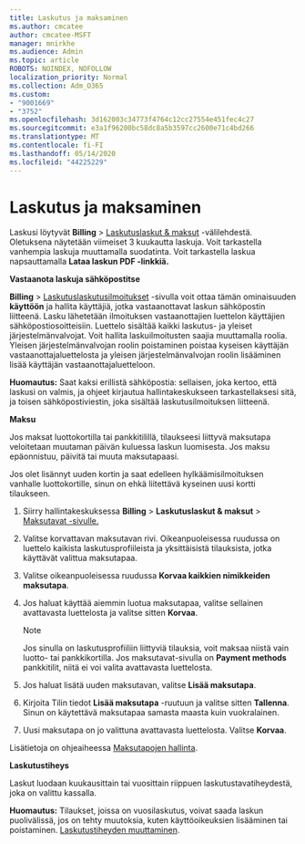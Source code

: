 ```yaml
---
title: Laskutus ja maksaminen
ms.author: cmcatee
author: cmcatee-MSFT
manager: mnirkhe
ms.audience: Admin
ms.topic: article
ROBOTS: NOINDEX, NOFOLLOW
localization_priority: Normal
ms.collection: Adm_O365
ms.custom:
- "9001669"
- "3752"
ms.openlocfilehash: 3d162003c34773f4764c12cc27554e451fec4c27
ms.sourcegitcommit: e3a1f96200bc58dc8a5b3597cc2600e71c4bd266
ms.translationtype: MT
ms.contentlocale: fi-FI
ms.lasthandoff: 05/14/2020
ms.locfileid: "44225229"
---
```

# <a name="billing-and-payment"></a>Laskutus ja maksaminen

Laskusi löytyvät **Billing**  >  [Laskutuslaskut & maksut](https://go.microsoft.com/fwlink/p/?linkid=848039) -välilehdestä.  Oletuksena näytetään viimeiset 3 kuukautta laskuja.  Voit tarkastella vanhempia laskuja muuttamalla suodatinta.  Voit tarkastella laskua napsauttamalla **Lataa laskun PDF -linkkiä.**

**Vastaanota laskuja sähköpostitse**

**Billing**  >  [Laskutuslaskutusilmoitukset](https://go.microsoft.com/fwlink/p/?linkid=853212) -sivulla voit ottaa tämän ominaisuuden **käyttöön** ja hallita käyttäjiä, jotka vastaanottavat laskun sähköpostin liitteenä. Lasku lähetetään ilmoituksen vastaanottajien luettelon käyttäjien sähköpostiosoitteisiin. Luettelo sisältää kaikki laskutus- ja yleiset järjestelmänvalvojat.  Voit hallita laskuilmoitusten saajia muuttamalla roolia.  Yleisen järjestelmänvalvojan roolin poistaminen poistaa kyseisen käyttäjän vastaanottajaluettelosta ja yleisen järjestelmänvalvojan roolin lisääminen lisää käyttäjän vastaanottajaluetteloon.

**Huomautus:** Saat kaksi erillistä sähköpostia: sellaisen, joka kertoo, että laskusi on valmis, ja ohjeet kirjautua hallintakeskukseen tarkastellaksesi sitä, ja toisen sähköpostiviestin, joka sisältää laskutusilmoituksen liitteenä.

**Maksu**

Jos maksat luottokortilla tai pankkitilillä, tilaukseesi liittyvä maksutapa veloitetaan muutaman päivän kuluessa laskun luomisesta. Jos maksu epäonnistuu, päivitä tai muuta maksutapaasi.

Jos olet lisännyt uuden kortin ja saat edelleen hylkäämisilmoituksen vanhalle luottokortille, sinun on ehkä liitettävä kyseinen uusi kortti tilaukseen.

1. Siirry hallintakeskuksessa **Billing**  >  **Laskutuslaskut & maksut**  >  [Maksutavat -sivulle.](https://go.microsoft.com/fwlink/p/?linkid=2018806)

2. Valitse korvattavan maksutavan rivi. Oikeanpuoleisessa ruudussa on luettelo kaikista laskutusprofiileista ja yksittäisistä tilauksista, jotka käyttävät valittua maksutapaa.

3. Valitse oikeanpuoleisessa ruudussa **Korvaa kaikkien nimikkeiden maksutapa**.

4. Jos haluat käyttää aiemmin luotua maksutapaa, valitse sellainen avattavasta luettelosta ja valitse sitten **Korvaa**.

    > [!NOTE]
    > Jos sinulla on laskutusprofiiliin liittyviä tilauksia, voit maksaa niistä vain luotto- tai pankkikortilla. Jos maksutavat-sivulla on **Payment methods** pankkitilit, niitä ei voi valita avattavasta luettelosta.

5. Jos haluat lisätä uuden maksutavan, valitse **Lisää maksutapa**.

6. Kirjoita Tilin tiedot **Lisää maksutapa** -ruutuun ja valitse sitten **Tallenna**. Sinun on käytettävä maksutapaa samasta maasta kuin vuokralainen.

7. Uusi maksutapa on jo valittuna avattavasta luettelosta. Valitse **Korvaa**.

Lisätietoja on ohjeaiheessa [Maksutapojen hallinta](https://docs.microsoft.com/microsoft-365/commerce/billing-and-payments/manage-payment-methods).

**Laskutustiheys**

Laskut luodaan kuukausittain tai vuosittain riippuen laskutustavatiheydestä, joka on valittu kassalla.  

**Huomautus:** Tilaukset, joissa on vuosilaskutus, voivat saada laskun puolivälissä, jos on tehty muutoksia, kuten käyttöoikeuksien lisääminen tai poistaminen. [Laskutustiheyden muuttaminen](https://docs.microsoft.com/microsoft-365/commerce/billing-and-payments/change-payment-frequency).
